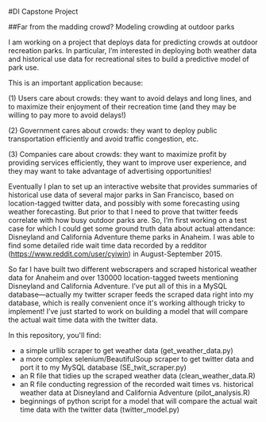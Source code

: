 #DI Capstone Project

##Far from the madding crowd? Modeling crowding at outdoor parks

I am working on a project that deploys data for predicting crowds at outdoor recreation parks. In particular, I’m interested in deploying both weather data and historical use data for recreational sites to build a predictive model of park use.

This is an important application because:

(1) Users care about crowds: they want to avoid delays and long lines, and to maximize their enjoyment of their recreation time (and they may be willing to pay more to avoid delays!)

(2) Government cares about crowds: they want to deploy public transportation efficiently and avoid traffic congestion, etc. 

(3) Companies care about crowds: they want to maximize profit by providing services efficiently, they want to improve user experience, and they may want to take advantage of advertising opportunities! 

Eventually I plan to set up an interactive website that provides summaries of historical use data of several major parks in San Francisco, based on location-tagged twitter data, and possibly with some forecasting using weather forecasting. But prior to that I need to prove that twitter feeds correlate with how busy outdoor parks are. So, I’m first working on a test case for which I could get some ground truth data about actual attendance: Disneyland and California Adventure theme parks in Anaheim. I was able to find some detailed ride wait time data recorded by a redditor (https://www.reddit.com/user/cyiwin) in August-September 2015. 

So far I have built two different webscrapers and scraped historical weather data for Anaheim and over 130000 location-tagged tweets mentioning Disneyland and California
Adventure. I’ve put all of this in a MySQL database—actually my twitter scraper feeds the scraped data right into my database, which is really convenient once it's working although tricky to implement! I’ve just started to work on building a model that will compare the actual wait time data with the twitter data.

In this repository, you'll find:
- a simple urllib scraper to get weather data (get\_weather_data.py)
- a more complex selenium/BeautifulSoup scraper to get twitter data and port it to my MySQL database (SE\_twit_scraper.py)
- an R file that tidies up the scraped weather data (clean\_weather_data.R)
- an R file conducting regression of the recorded wait times vs. historical weather data at Disneyland and California Adventure (pilot_analysis.R)
- beginnings of python script for a model that will compare the actual wait time data with the twitter data (twitter_model.py) 
